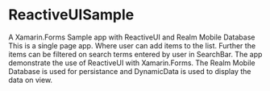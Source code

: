 # ReactiveUISample
A Xamarin.Forms Sample app with ReactiveUI and Realm Mobile Database
This is a single page app. Where user can add items to the list. Further the items can be filtered on 
search terms entered by user in SearchBar. The app demonstrate the use of ReactiveUI with Xamarin.Forms.
The Realm Mobile Database is used for persistance and DynamicData is used to display the data on view. 
